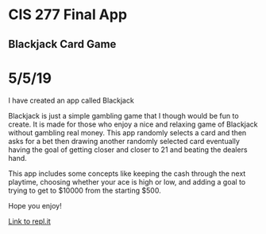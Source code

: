 # CIS 277 Final App

## Blackjack Card Game
# 5/5/19

I have created an app called Blackjack

Blackjack is just a simple gambling game that I though would be fun to create. It is made for those who
enjoy a nice and relaxing game of Blackjack without gambling real money.
This app randomly selects a card and then asks for a bet then drawing another randomly selected card
eventually having the goal of getting closer and closer to 21 and beating the dealers hand.

This app includes some concepts like keeping the cash through the next playtime, choosing whether
your ace is high or low, and adding a goal to trying to get to $10000 from the starting $500.

Hope you enjoy!

[Link to repl.it](https://repl.it/@DrewRoberts/FINAL-CIS-277-BLACKJACK-GAME) 

